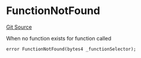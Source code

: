 # FunctionNotFound
[Git Source](https://github.com/thrackle-io/aquifi-rules-v1/blob/0c22edbee3ca4c32dcba8042eeb10bc1a6c3bdd0/src/client/token/handler/diamond/HandlerDiamond.sol)

When no function exists for function called


```solidity
error FunctionNotFound(bytes4 _functionSelector);
```

